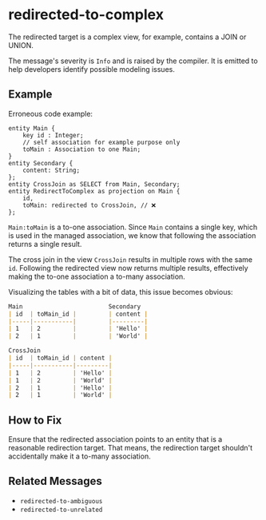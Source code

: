 # redirected-to-complex

The redirected target is a complex view, for example, contains a JOIN or UNION.

The message's severity is `Info` and is raised by the compiler.
It is emitted to help developers identify possible modeling issues.

## Example

Erroneous code example:

```cds
entity Main {
    key id : Integer;
    // self association for example purpose only
    toMain : Association to one Main;
}
entity Secondary {
    content: String;
};
entity CrossJoin as SELECT from Main, Secondary;
entity RedirectToComplex as projection on Main {
    id,
    toMain: redirected to CrossJoin, // ❌
};
```

`Main:toMain` is a to-one association.  Since `Main` contains a single key,
which is used in the managed association, we know that following the
association returns a single result.

The cross join in the view `CrossJoin` results in multiple rows with the same
`id`.  Following the redirected view now returns multiple results, effectively
making the to-one association a to-many association.

Visualizing the tables with a bit of data, this issue becomes obvious:

```markdown
Main                        Secondary
| id  | toMain_id |         | content |
|-----|-----------|         |---------|
| 1   | 2         |         | 'Hello' |
| 2   | 1         |         | 'World' |

CrossJoin
| id  | toMain_id | content |
|-----|-----------|---------|
| 1   | 2         | 'Hello' |
| 1   | 2         | 'World' |
| 2   | 1         | 'Hello' |
| 2   | 1         | 'World' |
```

## How to Fix

Ensure that the redirected association points to an entity that is a reasonable
redirection target.  That means, the redirection target shouldn't accidentally
make it a to-many association.

## Related Messages

- `redirected-to-ambiguous`
- `redirected-to-unrelated`
